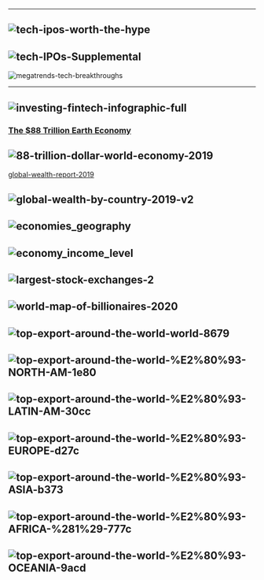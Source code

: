 
-----------------
![tech-ipos-worth-the-hype](https://www.visualcapitalist.com/wp-content/uploads/2020/08/tech-ipos-worth-the-hype.jpg)
-------------
![tech-IPOs-Supplemental](https://www.visualcapitalist.com/wp-content/uploads/2020/08/tech-IPOs-Supplemental.jpg)
-------------
![megatrends-tech-breakthroughs](https://www.visualcapitalist.com/wp-content/uploads/2019/12/megatrends-tech-breakthroughs.png)

-----------
![investing-fintech-infographic-full](https://www.visualcapitalist.com/wp-content/uploads/2019/10/investing-fintech-infographic-full.jpg)
-------------
### [The $88 Trillion Earth Economy](https://www.visualcapitalist.com/the-88-trillion-world-economy-in-one-chart/)

![88-trillion-dollar-world-economy-2019](https://www.visualcapitalist.com/wp-content/uploads/2020/09/88-trillion-dollar-world-economy-2019.jpg)
---------
[global-wealth-report-2019](https://www.credit-suisse.com/media/assets/corporate/docs/about-us/research/publications/global-wealth-report-2019-en.pdf)

![global-wealth-by-country-2019-v2](https://www.visualcapitalist.com/wp-content/uploads/2020/01/global-wealth-by-country-2019-v2.jpg)
---------
![economies_geography](https://github.com/gopala-kr/Quantum-Dots/blob/master/23-Future-of-ET/etres/cccg/economies_geography.PNG)
----------
![economy_income_level](https://github.com/gopala-kr/Quantum-Dots/blob/master/23-Future-of-ET/etres/cccg/economy_income_level.PNG)
--------------
![largest-stock-exchanges-2](https://www.visualcapitalist.com/wp-content/uploads/2020/10/largest-stock-exchanges-2.png)
--------------
![world-map-of-billionaires-2020](https://cdn.howmuch.net/articles/world-map-of-billionaires-2020-a4e4.jpg)
---------------
![top-export-around-the-world-world-8679](https://cdn.howmuch.net/articles/top-export-around-the-world-world-8679.jpg)
-----------
![top-export-around-the-world-%E2%80%93-NORTH-AM-1e80](https://cdn.howmuch.net/articles/top-export-around-the-world-%E2%80%93-NORTH-AM-1e80.jpg)
----------
![top-export-around-the-world-%E2%80%93-LATIN-AM-30cc](https://cdn.howmuch.net/articles/top-export-around-the-world-%E2%80%93-LATIN-AM-30cc.jpg)
-----------
![top-export-around-the-world-%E2%80%93-EUROPE-d27c](https://cdn.howmuch.net/articles/top-export-around-the-world-%E2%80%93-EUROPE-d27c.jpg)
-----------
![top-export-around-the-world-%E2%80%93-ASIA-b373](https://cdn.howmuch.net/articles/top-export-around-the-world-%E2%80%93-ASIA-b373.jpg)
-----------
![top-export-around-the-world-%E2%80%93-AFRICA-%281%29-777c](https://cdn.howmuch.net/articles/top-export-around-the-world-%E2%80%93-AFRICA-%281%29-777c.jpg)
-----------
![top-export-around-the-world-%E2%80%93-OCEANIA-9acd](https://cdn.howmuch.net/articles/top-export-around-the-world-%E2%80%93-OCEANIA-9acd.jpg)
-----------
![]()
-----------
![]()
-----------
![]()
-----------
![]()
-----------
